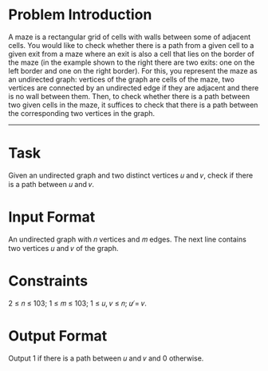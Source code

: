 # Problem Introduction
A maze is a rectangular grid of cells with walls between some of adjacent cells.
You would like to check whether there is a path from a given cell to a given
exit from a maze where an exit is also a cell that lies on the border of the maze
(in the example shown to the right there are two exits: one on the left border
and one on the right border). For this, you represent the maze as an undirected
graph: vertices of the graph are cells of the maze, two vertices are connected by
an undirected edge if they are adjacent and there is no wall between them. Then,
to check whether there is a path between two given cells in the maze, it suffices to
check that there is a path between the corresponding two vertices in the graph.
<hr>

# Task
Given an undirected graph and two distinct vertices 𝑢 and 𝑣, check if there is a path between 𝑢 and 𝑣.

# Input Format
An undirected graph with 𝑛 vertices and 𝑚 edges. The next line contains two vertices 𝑢
and 𝑣 of the graph.

# Constraints
2 ≤ 𝑛 ≤ 103; 1 ≤ 𝑚 ≤ 103; 1 ≤ 𝑢, 𝑣 ≤ 𝑛; 𝑢 ̸= 𝑣.

# Output Format
Output 1 if there is a path between 𝑢 and 𝑣 and 0 otherwise.
